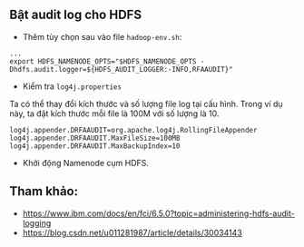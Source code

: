 ## Bật audit log cho HDFS

- Thêm tùy chọn sau vào file `hadoop-env.sh`:

```
...
export HDFS_NAMENODE_OPTS="$HDFS_NAMENODE_OPTS -Dhdfs.audit.logger=${HDFS_AUDIT_LOGGER:-INFO,RFAAUDIT}"
```

 - Kiểm tra `log4j.properties`
 
 Ta có thể thay đổi kích thước và số lượng file log tại cấu hình. Trong ví dụ này, ta đặt kích thước mỗi file là 100M với số lượng là 10.

 ```
log4j.appender.DRFAAUDIT=org.apache.log4j.RollingFileAppender
log4j.appender.DRFAAUDIT.MaxFileSize=100MB
log4j.appender.DRFAAUDIT.MaxBackupIndex=10
 ```
 
- Khởi động Namenode cụm HDFS.

## Tham khảo: 
- https://www.ibm.com/docs/en/fci/6.5.0?topic=administering-hdfs-audit-logging
- https://blog.csdn.net/u011281987/article/details/30034143
